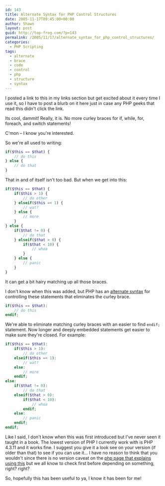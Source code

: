 ```yaml
---
id: 143
title: Alternate Syntax for PHP Control Structures
date: 2005-11-17T09:45:00+00:00
author: Shawn
layout: post
guid: http://top-frog.com/?p=143
permalink: /2005/11/17/alternate_syntax_for_php_control_structures/
categories:
  - PHP Scripting
tags:
  - alternate
  - brace
  - code
  - control
  - php
  - structure
  - syntax
---
```

I posted a link to this in my links section but get excited about it every time I use it, so I have to post a blurb on it here just in case any PHP geeks that read this didn't click the link.

Its cool, dammit! Really, it is. No more curley braces for if, while, for, foreach, and switch statements!

C'mon – I know you're interested.



So we're all used to writing:

``` php
if($this == $that) {
    // do this
} else {
    // do that
}
```

That in and of itself isn't too bad. But when we get into this:

``` php
if($this == $that) {
    if($this > 1) {
        // do other
    } elseif($this =< 1) {
        // wat?
    } else {
        // more
    }
} else {
    if($that != 0) {
        // do that
    } elseif($that > 0) {
        if($that < 10) {
            // whoa
        }
    } else {
        // panic
    }
}
```

It can get a bit hairy matching up all those braces.

I don't know when this was added, but PHP has an [alternate syntax](http://us2.php.net/manual/en/control-structures.alternative-syntax.php) for controlling these statements that eliminates the curley brace.

``` php
if($this == $that):
    // do this
endif;
```

We're able to eliminate matching curley braces with an easier to find `endif;` statement. Now longer and deeply embedded statements get easier to make sure they're closed. For example:

``` php
if($this == $that):
    if($this > 1):
        // do other
    elseif($this =< 1):
        // wat?
    else:
        // more
    endif;
else:
    if($that != 0):
        // do that
    elseif($that > 0):
        if($that < 10):
            // whoa
        endif;
    else:
        // panic
    endif;
endif;
```

Like I said, I don't know when this was first introduced but I've never seen it taught in a book. The lowest version of PHP I currently work with is PHP 4.3.11 and it works fine. I suggest you give it a look see on your version (if older than that) to see if you can use it… I have no reason to think that you wouldn't since there is no version caveat on the [php page that explains using this](http://us2.php.net/manual/en/control-structures.alternative-syntax.php) but we all know to check first before depending on something, right? right?

So, hopefully this has been useful to ya, I know it has been for me!